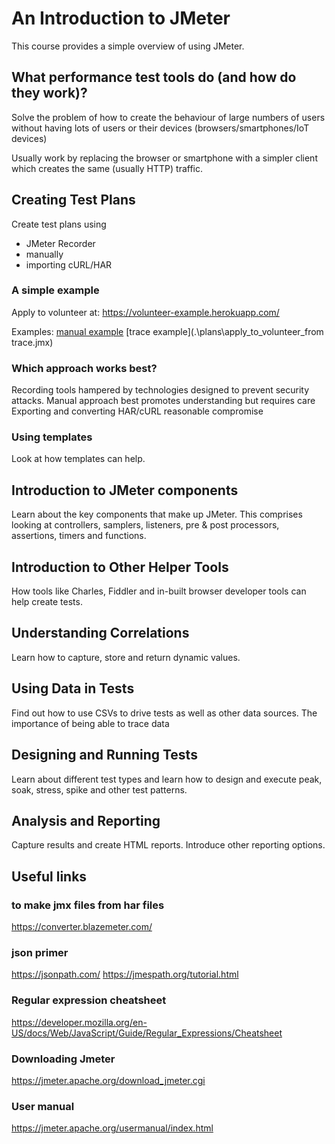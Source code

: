# An Introduction to JMeter

This course provides a simple overview of using JMeter.

## What performance test tools do (and how do they work)?
Solve the problem of how to create the behaviour of large numbers of users without having lots of users or their devices (browsers/smartphones/IoT devices)

Usually work by replacing the browser or smartphone with a simpler client which creates the same (usually HTTP) traffic.

## Creating Test Plans

Create test plans using 
- JMeter Recorder 
- manually
- importing cURL/HAR

### A simple example
Apply to volunteer at:
https://volunteer-example.herokuapp.com/

Examples:
[manual example](.\plans\apply_to_volunteer_manual.jmx)
[trace example](.\plans\apply_to_volunteer_from trace.jmx)

### Which approach works best?
Recording tools hampered by technologies designed to prevent security attacks.
Manual approach best promotes understanding but requires care
Exporting and converting HAR/cURL reasonable compromise

### Using templates
Look at how templates can help.

## Introduction to JMeter components

Learn about the key components that make up JMeter. This comprises looking at controllers, samplers, listeners, pre & post processors, assertions, timers and functions.

## Introduction to Other Helper Tools

How tools like Charles, Fiddler and in-built browser developer tools can help create tests.


## Understanding Correlations

Learn how to capture, store and return dynamic values.


## Using Data in Tests

Find out how to use CSVs to drive tests as well as other data sources.
The importance of being able to trace data

## Designing and Running Tests

Learn about different test types and learn how to design and execute peak, soak, stress, spike and other test patterns.


## Analysis and Reporting 

Capture results and create HTML reports. Introduce other reporting options.


## Useful links

### to make jmx files from har files
https://converter.blazemeter.com/

### json primer
https://jsonpath.com/
https://jmespath.org/tutorial.html

### Regular expression cheatsheet
https://developer.mozilla.org/en-US/docs/Web/JavaScript/Guide/Regular_Expressions/Cheatsheet

### Downloading Jmeter
https://jmeter.apache.org/download_jmeter.cgi

### User manual
https://jmeter.apache.org/usermanual/index.html